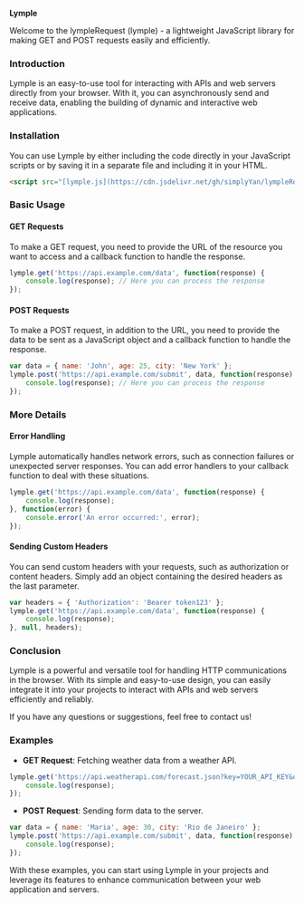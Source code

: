 **Lymple**

Welcome to the lympleRequest (lymple) - a lightweight JavaScript library for making GET and POST requests easily and efficiently.

### Introduction

Lymple is an easy-to-use tool for interacting with APIs and web servers directly from your browser. With it, you can asynchronously send and receive data, enabling the building of dynamic and interactive web applications.

### Installation

You can use Lymple by either including the code directly in your JavaScript scripts or by saving it in a separate file and including it in your HTML.

```html
<script src="[lymple.js](https://cdn.jsdelivr.net/gh/simplyYan/lympleRequest@main/lymple.js)"></script>
```

### Basic Usage

#### GET Requests

To make a GET request, you need to provide the URL of the resource you want to access and a callback function to handle the response.

```javascript
lymple.get('https://api.example.com/data', function(response) {
    console.log(response); // Here you can process the response
});
```

#### POST Requests

To make a POST request, in addition to the URL, you need to provide the data to be sent as a JavaScript object and a callback function to handle the response.

```javascript
var data = { name: 'John', age: 25, city: 'New York' };
lymple.post('https://api.example.com/submit', data, function(response) {
    console.log(response); // Here you can process the response
});
```

### More Details

#### Error Handling

Lymple automatically handles network errors, such as connection failures or unexpected server responses. You can add error handlers to your callback function to deal with these situations.

```javascript
lymple.get('https://api.example.com/data', function(response) {
    console.log(response);
}, function(error) {
    console.error('An error occurred:', error);
});
```

#### Sending Custom Headers

You can send custom headers with your requests, such as authorization or content headers. Simply add an object containing the desired headers as the last parameter.

```javascript
var headers = { 'Authorization': 'Bearer token123' };
lymple.get('https://api.example.com/data', function(response) {
    console.log(response);
}, null, headers);
```

### Conclusion

Lymple is a powerful and versatile tool for handling HTTP communications in the browser. With its simple and easy-to-use design, you can easily integrate it into your projects to interact with APIs and web servers efficiently and reliably.

If you have any questions or suggestions, feel free to contact us!

### Examples

- **GET Request**: Fetching weather data from a weather API.

```javascript
lymple.get('https://api.weatherapi.com/forecast.json?key=YOUR_API_KEY&q=London', function(response) {
    console.log(response);
});
```

- **POST Request**: Sending form data to the server.

```javascript
var data = { name: 'Maria', age: 30, city: 'Rio de Janeiro' };
lymple.post('https://api.example.com/submit', data, function(response) {
    console.log(response);
});
```

With these examples, you can start using Lymple in your projects and leverage its features to enhance communication between your web application and servers.

